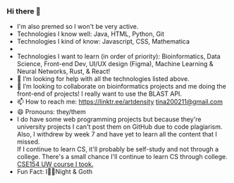 ### Hi there 👋

<!--
**LunaCompSci/LunaCompSci** is a ✨ _special_ ✨ repository because its `README.md` (this file) appears on your GitHub profile.

Here are some ideas to get you started:

- 🔭 I’m currently working on Pre-Med
- 🌱 I’m currently learning ...
- 👯 I’m looking to collaborate on ...
- 🤔 I’m looking for help with ...
- 💬 Ask me about ...
- 📫 How to reach me: https://linktr.ee/artdensity
- 😄 Pronouns: ...
- ⚡ Fun fact: ...
-->

- I'm also premed so I won't be very active. 
- Technologies I know well: Java, HTML, Python, Git
- Technologies I kind of know: Javascript, CSS, Mathematica
- 
- Technologies I want to learn (in order of priority): Bioinformatics, Data Science, Front-end Dev, UI/UX design (Figma), Machine Learning & Neural Networks, Rust, & React!
- 🤔 I’m looking for help with all the technologies listed above. 
- 👯 I’m looking to collaborate on bioinformatics projects and me doing the front-end of projects! I really want to use the BLAST API. 
- 📫 How to reach me: https://linktr.ee/artdensity tina200211@gmail.com
- 😄 Pronouns: they/them
- I do have some web programming projects but because they're university projects I can't post them on GitHub due to code plagiarism. Also, I withdrew by week 7 and have yet to learn all the content that I missed.  
If I continue to learn CS, it'll probably be self-study and not through a college. There's a small chance I'll continue to learn CS through college. 
[CSE154 UW course I took.](https://courses.cs.washington.edu/courses/cse154/22wi/)
- Fun Fact: I🖤🌙Night & Goth
